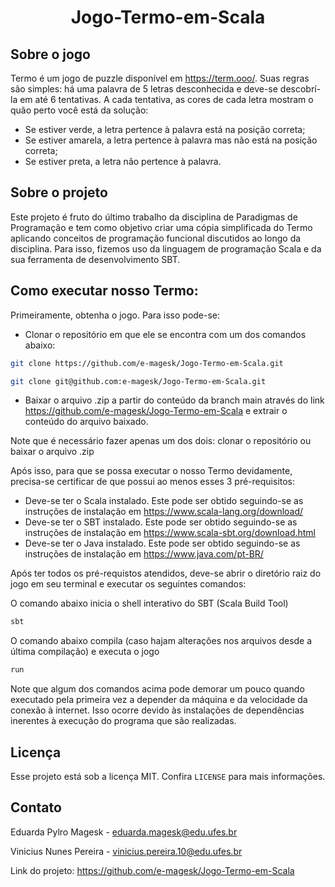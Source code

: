 <h1 align="center">Jogo-Termo-em-Scala</h1>

## Sobre o jogo

Termo é um jogo de puzzle disponível em https://term.ooo/. Suas regras são simples: há uma palavra de 5 letras desconhecida e deve-se descobrí-la em até 6 tentativas. A cada tentativa, as cores de cada letra mostram o quão perto você está da solução:
* Se estiver verde, a letra pertence à palavra está na posição correta;
* Se estiver amarela, a letra pertence à palavra mas não está na posição correta;
* Se estiver preta, a letra não pertence à palavra.

## Sobre o projeto

Este projeto é fruto do último trabalho da disciplina de Paradigmas de Programação e tem como objetivo criar uma cópia simplificada do Termo aplicando conceitos de programação funcional discutidos ao longo da disciplina. Para isso, fizemos uso da linguagem de programação Scala e da sua ferramenta de desenvolvimento SBT.

## Como executar nosso Termo:

Primeiramente, obtenha o jogo. Para isso pode-se:
* Clonar o repositório em que ele se encontra com um dos comandos abaixo:
```sh
git clone https://github.com/e-magesk/Jogo-Termo-em-Scala.git
```
```sh
git clone git@github.com:e-magesk/Jogo-Termo-em-Scala.git
```
* Baixar o arquivo .zip a partir do conteúdo da branch main através do link https://github.com/e-magesk/Jogo-Termo-em-Scala e extrair o conteúdo do arquivo baixado.

Note que é necessário fazer apenas um dos dois: clonar o repositório ou baixar  o arquivo .zip


Após isso, para que se possa executar o nosso Termo devidamente, precisa-se certificar de que possui ao menos esses 3 pré-requisitos:
* Deve-se ter o Scala instalado. Este pode ser obtido seguindo-se as instruções de instalação em https://www.scala-lang.org/download/
* Deve-se ter o SBT instalado. Este pode ser obtido seguindo-se as instruções de instalação em https://www.scala-sbt.org/download.html
* Deve-se ter o Java instalado. Este pode ser obtido seguindo-se as instruções de instalação em https://www.java.com/pt-BR/

Após ter todos os pré-requistos atendidos, deve-se abrir o diretório raiz do jogo em seu terminal e executar os seguintes comandos:

O comando abaixo inicia o shell interativo do SBT (Scala Build Tool)
```sh
sbt
```
O comando abaixo compila (caso hajam alterações nos arquivos desde a última compilação) e executa o jogo
```sh
run
```

Note que algum dos comandos acima pode demorar um pouco quando executado pela primeira vez a depender da máquina e da velocidade da conexão à internet. Isso ocorre devido às instalações de dependências inerentes à execução do programa que são realizadas.

## Licença

Esse projeto está sob a licença MIT. Confira `LICENSE` para mais informações.

## Contato

Eduarda Pylro Magesk - eduarda.magesk@edu.ufes.br

Vinicius Nunes Pereira - vinicius.pereira.10@edu.ufes.br

Link do projeto: https://github.com/e-magesk/Jogo-Termo-em-Scala